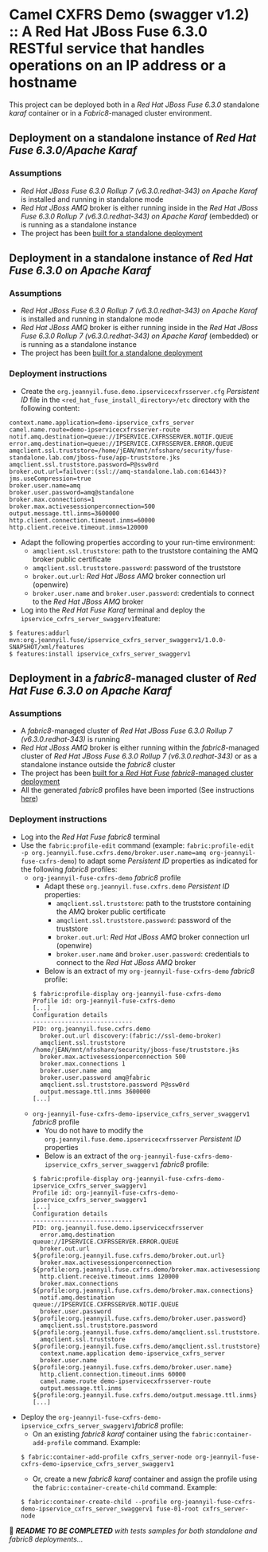 # Camel CXFRS Demo (swagger v1.2) :: A Red Hat JBoss Fuse 6.3.0 RESTful service that handles operations on an IP address or a hostname

This project can be deployed both in a _Red Hat JBoss Fuse 6.3.0_ standalone _karaf_ container or in a _Fabric8_-managed cluster environment.

## Deployment on a standalone instance of _Red Hat Fuse 6.3.0/Apache Karaf_ 

### Assumptions
- _Red Hat JBoss Fuse 6.3.0 Rollup 7 (v6.3.0.redhat-343) on Apache Karaf_ is installed and running in standalone mode
- _Red Hat JBoss AMQ_ broker is either running inside in the _Red Hat JBoss Fuse 6.3.0 Rollup 7 (v6.3.0.redhat-343) on Apache Karaf_ (embedded) or
is running as a standalone instance
- The project has been [built for a standalone deployment](../README.md#build-for-a-standalone-deployment)

## Deployment in a standalone instance of _Red Hat Fuse 6.3.0 on Apache Karaf_ 

### Assumptions
- _Red Hat JBoss Fuse 6.3.0 Rollup 7 (v6.3.0.redhat-343) on Apache Karaf_ is installed and running in standalone mode
- _Red Hat JBoss AMQ_ broker is either running inside in the _Red Hat JBoss Fuse 6.3.0 Rollup 7 (v6.3.0.redhat-343) on Apache Karaf_ (embedded) or
is running as a standalone instance
- The project has been [built for a standalone deployment](../README.md#build-for-a-standalone-deployment)

### Deployment instructions

- Create the `org.jeannyil.fuse.demo.ipservicecxfrsserver.cfg` _Persistent ID_ file in the `<red_hat_fuse_install_directory>/etc` directory with the 
following content:
```
context.name.application=demo-ipservice_cxfrs_server
camel.name.route=demo-ipservicecxfrsserver-route
notif.amq.destination=queue://IPSERVICE.CXFRSSERVER.NOTIF.QUEUE
error.amq.destination=queue://IPSERVICE.CXFRSSERVER.ERROR.QUEUE
amqclient.ssl.truststore=/home/jEAN/mnt/nfsshare/security/fuse-standalone.lab.com/jboss-fuse/app-truststore.jks
amqclient.ssl.truststore.password=P@ssw0rd
broker.out.url=failover:(ssl://amq-standalone.lab.com:61443)?jms.useCompression=true
broker.user.name=amq
broker.user.password=amq@standalone
broker.max.connections=1
broker.max.activesessionperconnection=500
output.message.ttl.inms=3600000
http.client.connection.timeout.inms=60000
http.client.receive.timeout.inms=120000
```
- Adapt the following properties according to your run-time environment:
  - `amqclient.ssl.truststore`: path to the truststore containing the AMQ broker public certificate
  - `amqclient.ssl.truststore.password`: password of the truststore
  - `broker.out.url`: _Red Hat JBoss AMQ_ broker connection url (openwire)
  - `broker.user.name` and `broker.user.password`: credentials to connect to the _Red Hat JBoss AMQ_ broker
- Log into the _Red Hat Fuse Karaf_ terminal and deploy the `ipservice_cxfrs_server_swaggerv1`feature:
```
$ features:addurl mvn:org.jeannyil.fuse/ipservice_cxfrs_server_swaggerv1/1.0.0-SNAPSHOT/xml/features
$ features:install ipservice_cxfrs_server_swaggerv1
``` 

## Deployment in a _fabric8_-managed cluster of _Red Hat Fuse 6.3.0 on Apache Karaf_ 

### Assumptions
- A _fabric8_-managed cluster of _Red Hat JBoss Fuse 6.3.0 Rollup 7 (v6.3.0.redhat-343)_ is running
- _Red Hat JBoss AMQ_ broker is either running within the _fabric8_-managed cluster of _Red Hat JBoss Fuse 6.3.0 Rollup 7 (v6.3.0.redhat-343)_ or
as a standalone instance outside the _fabric8_ cluster
- The project has been [built for a _Red Hat Fuse fabric8_-managed cluster deployment](../README.md#build-for-a-_fabric8_-managed-cluster-deployment)
- All the generated _fabric8_ profiles have been imported (See instructions [here](../README.md#build-for-a-_fabric8_-managed-cluster-deployment))

### Deployment instructions

- Log into the _Red Hat Fuse fabric8_ terminal
- Use the `fabric:profile-edit` command (example: `fabric:profile-edit -p org.jeannyil.fuse.cxfrs.demo/broker.user.name=amq org-jeannyil-fuse-cxfrs-demo`) 
to adapt some _Persistent ID_ properties as indicated for the following _fabric8_ profiles:
  - `org-jeannyil-fuse-cxfrs-demo` _fabric8_ profile
    - Adapt these `org.jeannyil.fuse.cxfrs.demo` _Persistent ID_ properties: 
      - `amqclient.ssl.truststore`: path to the truststore containing the AMQ broker public certificate
      - `amqclient.ssl.truststore.password`: password of the truststore
      - `broker.out.url`: _Red Hat JBoss AMQ_ broker connection url (openwire)
      - `broker.user.name` and `broker.user.password`: credentials to connect to the _Red Hat JBoss AMQ_ broker
    - Below is an extract of my `org-jeannyil-fuse-cxfrs-demo` _fabric8_ profile:
    ```
    $ fabric:profile-display org-jeannyil-fuse-cxfrs-demo
    Profile id: org-jeannyil-fuse-cxfrs-demo
    [...]
    Configuration details
    ----------------------------
    PID: org.jeannyil.fuse.cxfrs.demo
      broker.out.url discovery:(fabric://ssl-demo-broker)
      amqclient.ssl.truststore /home/jEAN/mnt/nfsshare/security/jboss-fuse/truststore.jks
      broker.max.activesessionperconnection 500
      broker.max.connections 1
      broker.user.name amq
      broker.user.password amq@fabric
      amqclient.ssl.truststore.password P@ssw0rd
      output.message.ttl.inms 3600000
    [...]
    ```
  - `org-jeannyil-fuse-cxfrs-demo-ipservice_cxfrs_server_swaggerv1` _fabric8_ profile
    - You do not have to modify the `org.jeannyil.fuse.demo.ipservicecxfrsserver` _Persistent ID_ properties 
    - Below is an extract of the `org-jeannyil-fuse-cxfrs-demo-ipservice_cxfrs_server_swaggerv1` _fabric8_ profile:
    ```
    $ fabric:profile-display org-jeannyil-fuse-cxfrs-demo-ipservice_cxfrs_server_swaggerv1
    Profile id: org-jeannyil-fuse-cxfrs-demo-ipservice_cxfrs_server_swaggerv1
    [...]
    Configuration details
    ----------------------------
    PID: org.jeannyil.fuse.demo.ipservicecxfrsserver
      error.amq.destination queue://IPSERVICE.CXFRSSERVER.ERROR.QUEUE
      broker.out.url ${profile:org.jeannyil.fuse.cxfrs.demo/broker.out.url}
      broker.max.activesessionperconnection ${profile:org.jeannyil.fuse.cxfrs.demo/broker.max.activesessionperconnection}
      http.client.receive.timeout.inms 120000
      broker.max.connections ${profile:org.jeannyil.fuse.cxfrs.demo/broker.max.connections}
      notif.amq.destination queue://IPSERVICE.CXFRSSERVER.NOTIF.QUEUE
      broker.user.password ${profile:org.jeannyil.fuse.cxfrs.demo/broker.user.password}
      amqclient.ssl.truststore.password ${profile:org.jeannyil.fuse.cxfrs.demo/amqclient.ssl.truststore.password}
      amqclient.ssl.truststore ${profile:org.jeannyil.fuse.cxfrs.demo/amqclient.ssl.truststore}
      context.name.application demo-ipservice_cxfrs_server
      broker.user.name ${profile:org.jeannyil.fuse.cxfrs.demo/broker.user.name}
      http.client.connection.timeout.inms 60000
      camel.name.route demo-ipservicecxfrsserver-route
      output.message.ttl.inms ${profile:org.jeannyil.fuse.cxfrs.demo/output.message.ttl.inms}
    [...]
    ```
- Deploy the `org-jeannyil-fuse-cxfrs-demo-ipservice_cxfrs_server_swaggerv1`_fabric8_ profile:
  - On an existing _fabric8 karaf_ container using the `fabric:container-add-profile` command.
  Example: 
  ```
  $ fabric:container-add-profile cxfrs_server-node org-jeannyil-fuse-cxfrs-demo-ipservice_cxfrs_server_swaggerv1
  ```
  - Or, create a new _fabric8 karaf_ container and assign the profile using the `fabric:container-create-child` command.
  Example:
  ```
  $ fabric:container-create-child --profile org-jeannyil-fuse-cxfrs-demo-ipservice_cxfrs_server_swaggerv1 fuse-01-root cxfrs_server-node
  ```

:construction: *__README TO BE COMPLETED__ with tests samples for both standalone and fabric8 deployments...*
